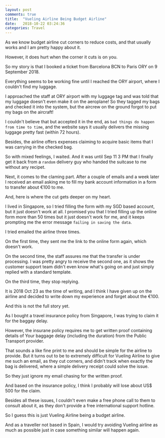 ```yaml
---
layout: post
comments: true
title:  "Vueling Airline Being Budget Airline"
date:   2018-10-22 03:24:36
categories: Travel
---
```


As we know budget airline cut corners to reduce costs, and that usually works and I am pretty happy about it. 

However, it does hurt when the corner it cuts is on you. 

So my story is that I booked a ticket from Barcelona BCN to Paris ORY on 9 September 2018. 

Everything seems to be working fine until I reached the ORY airport, where I couldn't find my luggage.

I approached the staff at ORY airport with my luggage tag and was told that my luggage doesn't even make it on the aeroplane!  So they tagged my bags and checked it into the system, but the aircrew on the ground forgot to put my bags on the aircraft! 

I couldn't believe that but accepted it in the end, as `bad things do happen from time to time`, and the website says it usually delivers the missing luggage pretty fast (within 72 hours). 

Besides, the airline offers expenses claiming to acquire basic items that I was carrying in the checked bag.

So with mixed feelings, I waited. And it was until Sep 11 3 PM that I finally get it back from a `random` delivery guy who handed the suitcase to me without any recipet. 

Next, it comes to the claming part. After a couple of emails and a week later I received an email asking me to fill my bank account information in a form to transfer about €100 to me. 

And, here is where the cut gets deeper on my heart. 

I lived in Singapore, so I tried filling the form with my SGD based account, but it just doesn't work at all. I promised you that I tried filling up the online form more than 50 times but it just doesn't work for me, and it keeps prompting me the error message  `failing in saving the data`. 

I tried emailed the airline three times.

On the first time, they sent me the link to the online form again, which doesn't work.

On the second time, the staff assures me that the transfer is under processing. I was pretty angry to receive the second one, as it shows the customer support team didn't even know what's going on and just simply replied with a standard template. 

On the third time, they stop replying. 

It is 2018 Oct 23 as the time of writing, and I think I have given up on the airline and decided to write down my experience and forget about the  €100.

And this is not the full story yet. 

As I bought a travel insurance policy from Singapore, I was trying to claim it for the baggay delay. 

However, the insurane policy requires me to get written proof containing details of Your baggage delay (including the duration) from the Public Transport provider. 

That sounds a like fine print to me and should be simple for the airline to provide. But it turns out to be to extremely difficult for Vueling Airline to give me such an email, as they cut corners, and didn't track when exactly the bag is delivered, where a simple delivery receipt could solve the issue.

So they just ignore my email chasing for the written proof. 

And based on the insurance policy, I think I probably will lose about US$ 500 for the claim. 

Besides all these issues, I couldn't even make a free phone call to them to consult about it, as they don't provide a free international support hotline. 

So I guess this is just Vueling Airline being a budget airline.

And as a traveller not based in Spain, I would try avoiding Vueling airline as much as possible just in case something similar will happen again. 
